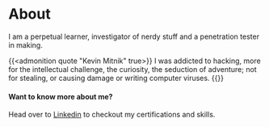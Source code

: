 # About

I am a perpetual learner, investigator of nerdy stuff and a penetration tester in making. 


{{<admonition quote "Kevin Mitnik" true>}}
I was addicted to hacking, more for the intellectual   challenge, the curiosity, the seduction of adventure; not for stealing, or causing damage or writing computer viruses.
{{</admonition>}}

#### Want to know more about me?
Head over to [<i class='fab fa-linkedin fa-fw'></i>Linkedin](https://linkedin.com/in/ybtyagi) to checkout my certifications and skills.

